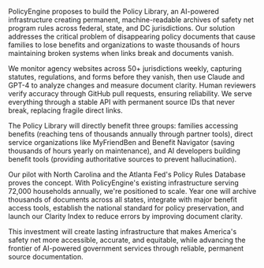 PolicyEngine proposes to build the Policy Library, an AI-powered infrastructure creating permanent, machine-readable archives of safety net program rules across federal, state, and DC jurisdictions. Our solution addresses the critical problem of disappearing policy documents that cause families to lose benefits and organizations to waste thousands of hours maintaining broken systems when links break and documents vanish.

We monitor agency websites across 50+ jurisdictions weekly, capturing statutes, regulations, and forms before they vanish, then use Claude and GPT-4 to analyze changes and measure document clarity. Human reviewers verify accuracy through GitHub pull requests, ensuring reliability. We serve everything through a stable API with permanent source IDs that never break, replacing fragile direct links.

The Policy Library will directly benefit three groups: families accessing benefits (reaching tens of thousands annually through partner tools), direct service organizations like MyFriendBen and Benefit Navigator (saving thousands of hours yearly on maintenance), and AI developers building benefit tools (providing authoritative sources to prevent hallucination).

Our pilot with North Carolina and the Atlanta Fed's Policy Rules Database proves the concept. With PolicyEngine's existing infrastructure serving 72,000 households annually, we're positioned to scale. Year one will archive thousands of documents across all states, integrate with major benefit access tools, establish the national standard for policy preservation, and launch our Clarity Index to reduce errors by improving document clarity.

This investment will create lasting infrastructure that makes America's safety net more accessible, accurate, and equitable, while advancing the frontier of AI-powered government services through reliable, permanent source documentation.